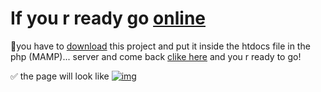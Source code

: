 #  If you r ready go [online](http://localhost/MySQL-table-main/index.php)
🚫you have to [download](https://github.com/Ahmed-Aoulad-Amar/MySQL-table/archive/refs/heads/main.zip) this project and put it  inside the  htdocs file in the php (MAMP)... server and 
 come back  [clike here](http://localhost/MySQL-table-main/index.php) and you r ready to go!

✅
 the page will look like 
 [![img](img.1.png)]()

